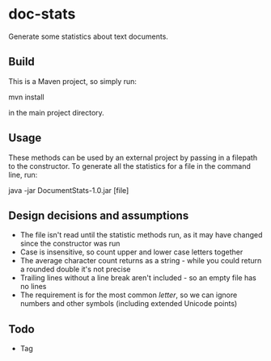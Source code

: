 # doc-stats
Generate some statistics about text documents.

## Build
This is a Maven project, so simply run:

mvn install

in the main project directory.

## Usage
These methods can be used by an external project by passing in a filepath to the constructor.
To generate all the statistics for a file in the command line, run:

java -jar DocumentStats-1.0.jar [file]

## Design decisions and assumptions

* The file isn't read until the statistic methods run, as it may have changed since the constructor was run
* Case is insensitive, so count upper and lower case letters together
* The average character count returns as a string - while you could return a rounded double it's not precise
* Trailing lines without a line break aren't included - so an empty file has no lines
* The requirement is for the most common *letter*, so we can ignore numbers and other symbols (including extended Unicode points)

## Todo

* Tag
